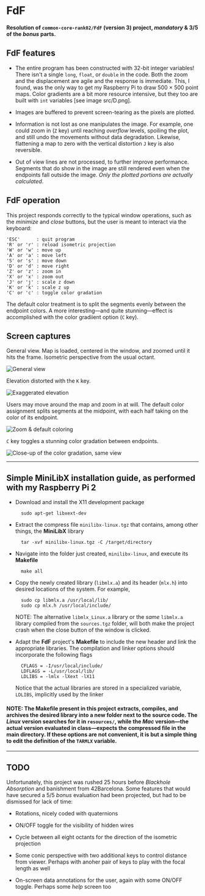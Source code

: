 # FdF

**Resolution of `common-core-rank02/FdF` (version 3) project, *mandatory* & 3/5 of the *bonus* parts.**

## FdF features

- The entire program has been constructed with 32-bit integer variables! There isn't a single `long`, `float`, or `double` in the code. Both the zoom and the displacement are agile and the response is immediate. This, I found, was the only way to get my Raspberry Pi to draw 500 × 500 point maps. Color gradients are a bit more resource intensive, but they too are built with `int` variables \[see image src/D.png\].

- Images are buffered to prevent screen-tearing as the pixels are plotted.

- Information is not lost as one manipulates the image. For example, one could zoom in (`Z` key) until reaching *overflow* levels, spoiling the plot, and still undo the movements without data degradation. Likewise, flattening a map to zero with the vertical distortion `J` key is also reversible.

- Out of view lines are not processed, to further improve performance. Segments that do show in the image are still rendered even when the endpoints fall outside the image. *Only the plotted portions are actually calculated*.

## FdF operation

This project responds correctly to the typical window operations, such as the *minimize* and *close* buttons, but the user is meant to interact via the keyboard:

	'ESC'      : quit program
	'R' or 'r' : reload isometric projection
	'W' or 'w' : move up
	'A' or 'a' : move left
	'S' or 's' : move down
	'D' or 'd' : move right
	'Z' or 'z' : zoom in
	'X' or 'x' : zoom out
	'J' or 'j' : scale z down
	'K' or 'k' : scale z up
	'C' or 'c' : toggle color gradation

The default color treatment is to split the segments evenly between the endpoint colors. A more interesting—and quite stunning—effect is accomplished with the color gradiient option (`C` key).

## Screen captures

General view. Map is loaded, centered in the window, and zoomed until it hits the frame. Isometric perspective from the usual octant.

![General view](src/A.png "It works!")

Elevation distorted with the `K` key.

![Exaggerated elevation](src/B.png)

Users may move around the map and zoom in at will. The default color assignment splits segments at the midpoint, with each half taking on the color of its endpoint.

![Zoom & default coloring](src/C.png)

`C` key toggles a stunning color gradation between endpoints.

![Close-up of the color gradation, same view](src/D.png "Wow!")

---

## Simple MiniLibX installation guide, as performed with my Raspberry Pi 2

- Download and install the X11 development package

		sudo apt-get libxext-dev

- Extract the compress file `minilibx-linux.tgz` that contains, among other things, the **MiniLibX** library

		tar -xvf minilibx-linux.tgz -C /target/directory

- Navigate into the folder just created, `minilibx-linux`, and execute its **Makefile**

		make all

- Copy the newly created library (`libmlx.a`) and its header (`mlx.h`) into desired locations of the system. For example,

		sudo cp libmlx.a /usr/local/lib/
		sudo cp mlx.h /usr/local/include/

  NOTE: The alternative `libmlx_Linux.a` library or the *same* `libmlx.a` library compiled from the `sources.tgz` folder, will both make the project crash when the close button of the window is clicked.

- Adapt the **FdF** project's **Makefile** to include the new header and link the appropriate libraries. The compilation and linker options should incorporate the following flags

		CFLAGS = -I/usr/local/include/
		LDFLAGS = -L/usr/local/lib/
		LDLIBS = -lmlx -lXext -lX11

  Notice that the actual libraries are stored in a specialized variable, `LDLIBS`, implicitly used by the linker

#### NOTE: The **Makefile** present in this project extracts, compiles, and archives the desired library into a new folder next to the source code. The *Linux* version searches for it in `resources/`, while the *Mac* version—the actual version evaluated in class—expects the compressed file in the main directory. If these options are not convenient, it is but a simple thing to edit the definition of the `TARMLX` variable.

---

## TODO

Unfortunately, this project was rushed 25 hours before *Blackhole Absorption* and banishment from 42Barcelona. Some features that would have secured a 5/5 *bonus* evaluation had been projected, but had to be dismissed for lack of time:

- Rotations, nicely coded with quaternions

- ON/OFF toggle for the visibility of hidden wires

- Cycle between all eight octants for the direction of the isometric projection

- Some conic perspective with two additional keys to control distance from viewer. Perhaps with anoher pair of keys to play with the focal length as well

- On-screen data annotations for the user, again with some ON/OFF toggle. Perhaps some *help* screen too
